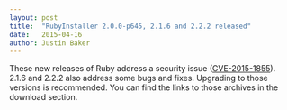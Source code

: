 ```yaml
---
layout: post
title:  "RubyInstaller 2.0.0-p645, 2.1.6 and 2.2.2 released"
date:   2015-04-16
author: Justin Baker
---
```

These new releases of Ruby address a security issue ([CVE-2015-1855](https://www.ruby-lang.org/en/news/2015/04/13/ruby-openssl-hostname-matching-vulnerability/)). 2.1.6 and 2.2.2 also address some bugs and fixes. Upgrading to those versions is recommended. You can find the links to those archives in the download section.
